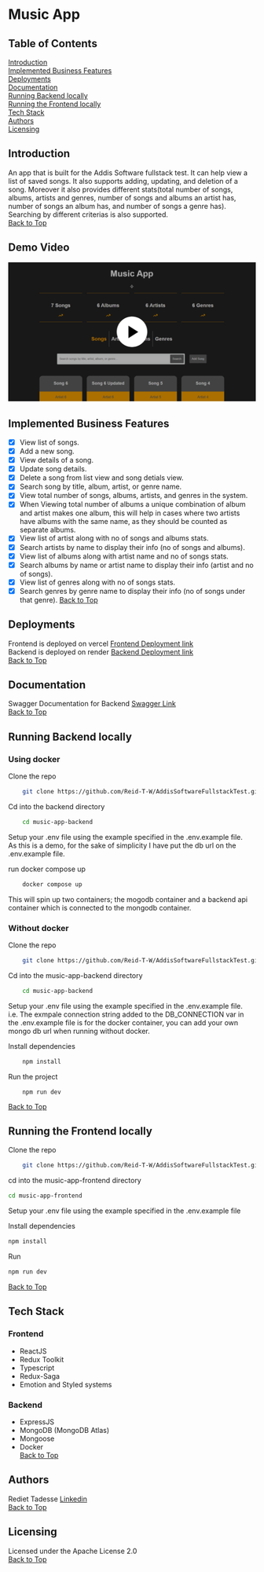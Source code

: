 # Music App
## Table of Contents  
[Introduction](#introduction)  
[Implemented Business Features](#implemented-business-features)   
[Deployments](#deployments)   
[Documentation](#documentation)  
[Running Backend locally  ](#running-backend-locally)  
[Running the Frontend locally](#running-the-frontend-locally)  
[Tech Stack](#tech-stack)  
[Authors](#authors)  
[Licensing](#licensing)  

## Introduction  
An app that is built for the Addis Software fullstack test. It can help view a list of saved songs. It also supports adding, updating, and deletion of a song. Moreover it also provides different stats(total number of songs, albums, artists and genres, number of songs and albums an artist has, number of songs an album has, and number of songs a genre has). Searching by different criterias is also supported.  
[Back to Top](#table-of-contents) 

## Demo Video  
[![Demo video for music-app](https://github.com/Reid-T-W/AddisSoftwareFullstackTest/blob/main/Music%20app%20cover.png)](https://www.loom.com/share/1e1094d3c86644d58198460073e5d945?sid=5ad744b0-d7b9-487e-9a1d-2bb66a749b70)  
## Implemented Business Features  
- [x] View list of songs.
- [x] Add a new song.
- [x] View details of a song.
- [x] Update song details.
- [x] Delete a song from list view and song detials view.
- [x] Search song by title, album, artist, or genre name.
- [x] View total number of songs, albums, artists, and genres in the system.
- [x] When Viewing total number of albums a unique combination of album and artist makes one album, this will help in cases where two artists have albums with the same name, as they should be counted as separate albums.
- [x] View list of artist along with no of songs and albums stats.
- [x] Search artists by name to display their info (no of songs and albums).
- [x] View list of albums along with artist name and no of songs stats.
- [x] Search albums by name or artist name to display their info (artist and no of songs).
- [x] View list of genres along with no of songs stats.
- [x] Search genres by genre name to display their info (no of songs under that genre).
[Back to Top](#table-of-contents) 

## Deployments   
Frontend is deployed on vercel [Frontend Deployment link](https://addis-software-fullstack-test.vercel.app/)  
Backend is deployed on render [Backend Deployment link](https://addissoftwarefullstacktest.onrender.com/docs)  
[Back to Top](#table-of-contents) 

## Documentation
Swagger Documentation for Backend [Swagger Link](https://addissoftwarefullstacktest.onrender.com/docs)  
[Back to Top](#table-of-contents) 

## Running Backend locally  
### Using docker
Clone the repo  
```bash
    git clone https://github.com/Reid-T-W/AddisSoftwareFullstackTest.git
```
Cd into the backend directory  
```bash
    cd music-app-backend  
```

Setup your .env file using the example specified in the .env.example file.  
As this is a demo, for the sake of simplicity I have put the db url on the .env.example file.

run docker compose up  
```bash
    docker compose up  
``` 

This will spin up two containers; the mogodb container and a backend api container which is 
connected to the mongodb container.  

### Without docker
Clone the repo  
```bash
    git clone https://github.com/Reid-T-W/AddisSoftwareFullstackTest.git
```
Cd into the music-app-backend directory  
```bash
    cd music-app-backend  
```

Setup your .env file using the example specified in the .env.example file.  
i.e. The exmpale connection string added to the DB_CONNECTION var in the .env.example file is for the docker container, you can add your own mongo db url when running without docker.

Install dependencies
```bash
    npm install
```
Run the project
```
    npm run dev
```  
[Back to Top](#table-of-contents) 

## Running the Frontend locally
Clone the repo  
```bash
    git clone https://github.com/Reid-T-W/AddisSoftwareFullstackTest.git
```
cd into the music-app-frontend directory  
```bash
cd music-app-frontend
```  
Setup your .env file using the example specified in the .env.example file  
  
Install dependencies  
```bash
npm install
```
Run  
```bash
npm run dev
```  
[Back to Top](#table-of-contents) 
## Tech Stack
### Frontend
- ReactJS
- Redux Toolkit  
- Typescript  
- Redux-Saga  
- Emotion and Styled systems   

### Backend
- ExpressJS  
- MongoDB (MongoDB Atlas)
- Mongoose  
- Docker   
[Back to Top](#table-of-contents) 
## Authors  
Rediet Tadesse [Linkedin](https://www.linkedin.com/in/rediet-tadesse-43209013b/)   
[Back to Top](#table-of-contents) 

## Licensing  
Licensed under the Apache License 2.0  
[Back to Top](#table-of-contents) 
